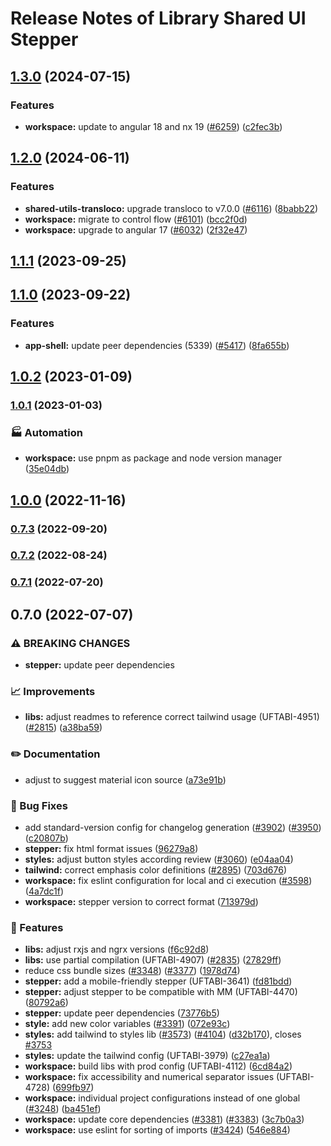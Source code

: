 # Release Notes of Library Shared UI Stepper
## [1.3.0](https://github.com/Schaeffler-Group/frontend-schaeffler/compare/stepper-v1.2.0...stepper-v1.3.0) (2024-07-15)


### Features

* **workspace:** update to angular 18 and nx 19 ([#6259](https://github.com/Schaeffler-Group/frontend-schaeffler/issues/6259)) ([c2fec3b](https://github.com/Schaeffler-Group/frontend-schaeffler/commit/c2fec3befeaa072f87bfc4c195262d71c2b18ecf))

## [1.2.0](https://github.com/Schaeffler-Group/frontend-schaeffler/compare/stepper-v1.1.1...stepper-v1.2.0) (2024-06-11)


### Features

* **shared-utils-transloco:** upgrade transloco to v7.0.0 ([#6116](https://github.com/Schaeffler-Group/frontend-schaeffler/issues/6116)) ([8babb22](https://github.com/Schaeffler-Group/frontend-schaeffler/commit/8babb222d49c8ef69fd677d632ac6b87852f3caa))
* **workspace:** migrate to control flow ([#6101](https://github.com/Schaeffler-Group/frontend-schaeffler/issues/6101)) ([bcc2f0d](https://github.com/Schaeffler-Group/frontend-schaeffler/commit/bcc2f0de21ab75dcdceb320c21268074e0940dc9))
* **workspace:** upgrade to angular 17 ([#6032](https://github.com/Schaeffler-Group/frontend-schaeffler/issues/6032)) ([2f32e47](https://github.com/Schaeffler-Group/frontend-schaeffler/commit/2f32e478cb1b1c95ac48976332011c60ce28f4e4))

## [1.1.1](https://github.com/Schaeffler-Group/frontend-schaeffler/compare/stepper-v1.1.0...stepper-v1.1.1) (2023-09-25)

## [1.1.0](https://github.com/Schaeffler-Group/frontend-schaeffler/compare/stepper-v1.0.2...stepper-v1.1.0) (2023-09-22)


### Features

* **app-shell:** update peer dependencies (5339) ([#5417](https://github.com/Schaeffler-Group/frontend-schaeffler/issues/5417)) ([8fa655b](https://github.com/Schaeffler-Group/frontend-schaeffler/commit/8fa655b608a94cb6e20d54e73187f3efb7ec750e))

## [1.0.2](https://github.com/Schaeffler-Group/frontend-schaeffler/compare/stepper-v1.0.1...stepper-v1.0.2) (2023-01-09)

### [1.0.1](https://github.com/Schaeffler-Group/frontend-schaeffler/compare/stepper-v1.0.0...stepper-v1.0.1) (2023-01-03)


### 🏭 Automation

* **workspace:** use pnpm as package and node version manager ([35e04db](https://github.com/Schaeffler-Group/frontend-schaeffler/commit/35e04dba206a3d579156300c68b2ede9206556ff))

## [1.0.0](https://github.com/Schaeffler-Group/frontend-schaeffler/compare/stepper-v0.7.3...stepper-v1.0.0) (2022-11-16)

### [0.7.3](https://github.com/Schaeffler-Group/frontend-schaeffler/compare/stepper-v0.7.2...stepper-v0.7.3) (2022-09-20)

### [0.7.2](https://github.com/Schaeffler-Group/frontend-schaeffler/compare/stepper-v0.7.1...stepper-v0.7.2) (2022-08-24)

### [0.7.1](https://github.com/Schaeffler-Group/frontend-schaeffler/compare/stepper-v0.7.0...stepper-v0.7.1) (2022-07-20)

## 0.7.0 (2022-07-07)


### ⚠ BREAKING CHANGES

* **stepper:** update peer dependencies

### 📈 Improvements

* **libs:** adjust readmes to reference correct tailwind usage (UFTABI-4951) ([#2815](https://github.com/Schaeffler-Group/frontend-schaeffler/issues/2815)) ([a38ba59](https://github.com/Schaeffler-Group/frontend-schaeffler/commit/a38ba598e284863613dfb5e1114a4da6ec19199c))


### ✏️ Documentation

* adjust to suggest material icon source ([a73e91b](https://github.com/Schaeffler-Group/frontend-schaeffler/commit/a73e91b89002ba7f7768461b1fae6713cc88a30a))


### 🐛 Bug Fixes

* add standard-version config for changelog generation ([#3902](https://github.com/Schaeffler-Group/frontend-schaeffler/issues/3902)) ([#3950](https://github.com/Schaeffler-Group/frontend-schaeffler/issues/3950)) ([c20807b](https://github.com/Schaeffler-Group/frontend-schaeffler/commit/c20807bfbdace3a554876ba7f5b9f1be10453c72))
* **stepper:** fix html format issues ([96279a8](https://github.com/Schaeffler-Group/frontend-schaeffler/commit/96279a8cacca6278c8f17ad625c49aff71e58796))
* **styles:** adjust button styles according review ([#3060](https://github.com/Schaeffler-Group/frontend-schaeffler/issues/3060)) ([e04aa04](https://github.com/Schaeffler-Group/frontend-schaeffler/commit/e04aa04d00e93ea918eb9d8fd5673512c2fb5522))
* **tailwind:** correct emphasis color definitions ([#2895](https://github.com/Schaeffler-Group/frontend-schaeffler/issues/2895)) ([703d676](https://github.com/Schaeffler-Group/frontend-schaeffler/commit/703d6764b2f9d6eea5eaa4b7457194071d24cda3))
* **workspace:** fix eslint configuration for local and ci execution ([#3598](https://github.com/Schaeffler-Group/frontend-schaeffler/issues/3598)) ([4a7dc1f](https://github.com/Schaeffler-Group/frontend-schaeffler/commit/4a7dc1fe79d94b6d8ddfa7cf2644e3bbc11a3e80))
* **workspace:** stepper version to correct format ([713979d](https://github.com/Schaeffler-Group/frontend-schaeffler/commit/713979dcf1d829d4fd3d9ea284a8ed4fa93f3826))


### 🎸 Features

* **libs:** adjust rxjs and ngrx versions ([f6c92d8](https://github.com/Schaeffler-Group/frontend-schaeffler/commit/f6c92d81ace947127362bd322283a8ac925ab998))
* **libs:** use partial compilation (UFTABI-4907) ([#2835](https://github.com/Schaeffler-Group/frontend-schaeffler/issues/2835)) ([27829ff](https://github.com/Schaeffler-Group/frontend-schaeffler/commit/27829ff96da6ccc3a4ee0b98bc6f766a8c4a5057))
* reduce css bundle sizes ([#3348](https://github.com/Schaeffler-Group/frontend-schaeffler/issues/3348)) ([#3377](https://github.com/Schaeffler-Group/frontend-schaeffler/issues/3377)) ([1978d74](https://github.com/Schaeffler-Group/frontend-schaeffler/commit/1978d745d959d521f060f51e98ab85a2390612bf))
* **stepper:** add a mobile-friendly stepper (UFTABI-3641) ([fd81bdd](https://github.com/Schaeffler-Group/frontend-schaeffler/commit/fd81bdd79eec74fb3bd15ad004ff316491602d3f))
* **stepper:** adjust stepper to be compatible with MM (UFTABI-4470) ([80792a6](https://github.com/Schaeffler-Group/frontend-schaeffler/commit/80792a6b7378d4ad34992e8ad26367015eadb48f))
* **stepper:** update peer dependencies ([73776b5](https://github.com/Schaeffler-Group/frontend-schaeffler/commit/73776b57c3ae50f0847f2b6f5d7e70838a69b8dd))
* **style:** add new color variables ([#3391](https://github.com/Schaeffler-Group/frontend-schaeffler/issues/3391)) ([072e93c](https://github.com/Schaeffler-Group/frontend-schaeffler/commit/072e93cc90858f751717e10e383f87ab2d4c61f6))
* **styles:** add tailwind to styles lib ([#3573](https://github.com/Schaeffler-Group/frontend-schaeffler/issues/3573)) ([#4104](https://github.com/Schaeffler-Group/frontend-schaeffler/issues/4104)) ([d32b170](https://github.com/Schaeffler-Group/frontend-schaeffler/commit/d32b170c13de73f90b3a792d9f50f29cede37898)), closes [#3753](https://github.com/Schaeffler-Group/frontend-schaeffler/issues/3753)
* **styles:** update the tailwind config (UFTABI-3979) ([c27ea1a](https://github.com/Schaeffler-Group/frontend-schaeffler/commit/c27ea1a1b7a15c32bdfa5449cdd3dae1c71e9cea))
* **workspace:** build libs with prod config (UFTABI-4112) ([6cd84a2](https://github.com/Schaeffler-Group/frontend-schaeffler/commit/6cd84a2b3f3b5fe695d93c28e6cf5eb69bf6c205))
* **workspace:** fix accessibility and numerical separator issues (UFTABI-4728) ([699fb97](https://github.com/Schaeffler-Group/frontend-schaeffler/commit/699fb97a63a9069d847dfa489386da561028e5ea))
* **workspace:** individual project configurations instead of one global ([#3248](https://github.com/Schaeffler-Group/frontend-schaeffler/issues/3248)) ([ba451ef](https://github.com/Schaeffler-Group/frontend-schaeffler/commit/ba451ef87c9c9cff99440b9739c9ebf4069a16dc))
* **workspace:** update core dependencies ([#3381](https://github.com/Schaeffler-Group/frontend-schaeffler/issues/3381)) ([#3383](https://github.com/Schaeffler-Group/frontend-schaeffler/issues/3383)) ([3c7b0a3](https://github.com/Schaeffler-Group/frontend-schaeffler/commit/3c7b0a37be3104fc216c3ee6506d5f8ce2cadb21))
* **workspace:** use eslint for sorting of imports ([#3424](https://github.com/Schaeffler-Group/frontend-schaeffler/issues/3424)) ([546e884](https://github.com/Schaeffler-Group/frontend-schaeffler/commit/546e8845a9250580ccdc982e3f5c1d818f8678bd))
